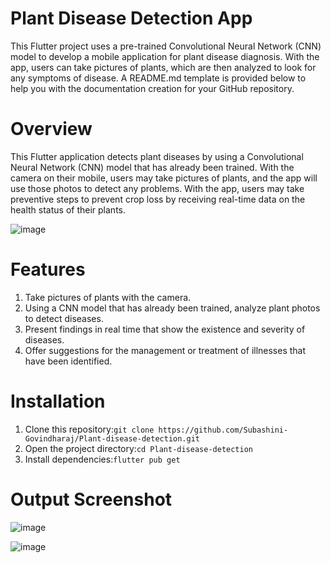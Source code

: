 # Plant Disease Detection App

This Flutter project uses a pre-trained Convolutional Neural Network (CNN) model to develop a mobile application for plant disease diagnosis. With the app, users can take pictures of plants, which are then analyzed to look for any symptoms of disease. A README.md template is provided below to help you with the documentation creation for your GitHub repository.

# Overview

This Flutter application detects plant diseases by using a Convolutional Neural Network (CNN) model that has already been trained. With the camera on their mobile, users may take pictures of plants, and the app will use those photos to detect any problems. With the app, users may take preventive steps to prevent crop loss by receiving real-time data on the health status of their plants.

![image](https://github.com/Subashini-Govindharaj/Plant-disease-detection/assets/156066019/b00726a3-a08d-468b-9bfa-9448c6aff185)

# Features
1. Take pictures of plants with the camera.
2. Using a CNN model that has already been trained, analyze plant photos to detect diseases.
3. Present findings in real time that show the existence and severity of diseases.
4. Offer suggestions for the management or treatment of illnesses that have been identified.

# Installation

1. Clone this repository:`git clone https://github.com/Subashini-Govindharaj/Plant-disease-detection.git`
2. Open the project directory:`cd Plant-disease-detection`
3. Install dependencies:`flutter pub get`

# Output Screenshot

![image](https://github.com/Subashini-Govindharaj/Plant-disease-detection/assets/156066019/4731a5ae-ae45-4dcf-8e25-649368c1e2b3)

![image](https://github.com/Subashini-Govindharaj/Plant-disease-detection/assets/156066019/2036dc73-e2d9-477c-9f78-1cf6eecb6b5c)


